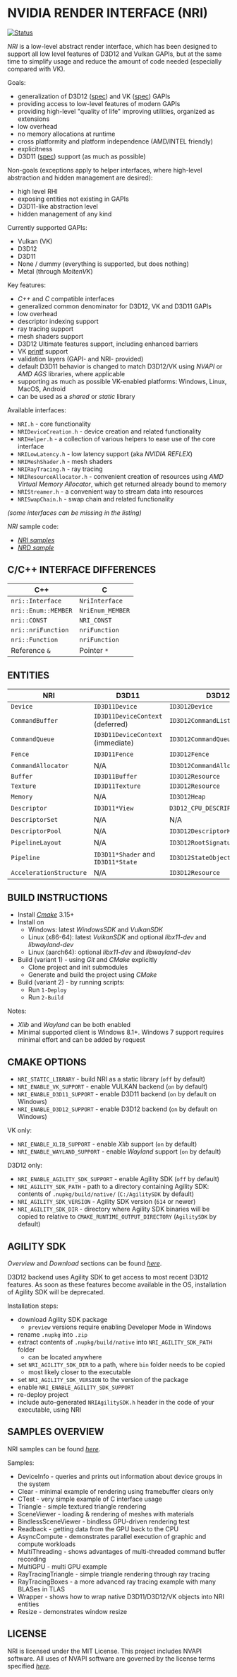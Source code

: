 # NVIDIA RENDER INTERFACE (NRI)

[![Status](https://github.com/NVIDIAGameWorks/NRI/actions/workflows/build.yml/badge.svg)](https://github.com/NVIDIAGameWorks/NRI/actions/workflows/build.yml)

*NRI* is a low-level abstract render interface, which has been designed to support all low level features of D3D12 and Vulkan GAPIs, but at the same time to simplify usage and reduce the amount of code needed (especially compared with VK).

Goals:
- generalization of D3D12 ([spec](https://microsoft.github.io/DirectX-Specs/)) and VK ([spec](https://registry.khronos.org/vulkan/specs/1.3-extensions/html/vkspec.html)) GAPIs
- providing access to low-level features of modern GAPIs
- providing high-level "quality of life" improving utilities, organized as extensions
- low overhead
- no memory allocations at runtime
- cross platformity and platform independence (AMD/INTEL friendly)
- explicitness
- D3D11 ([spec](https://microsoft.github.io/DirectX-Specs/d3d/archive/D3D11_3_FunctionalSpec.htm)) support (as much as possible)

Non-goals (exceptions apply to helper interfaces, where high-level abstraction and hidden management are desired):
- high level RHI
- exposing entities not existing in GAPIs
- D3D11-like abstraction level
- hidden management of any kind

Currently supported GAPIs:
- Vulkan (VK)
- D3D12
- D3D11
- None / dummy (everything is supported, but does nothing)
- Metal (through *MoltenVK*)

Key features:
 - *C++* and *C* compatible interfaces
 - generalized common denominator for D3D12, VK and D3D11 GAPIs
 - low overhead
 - descriptor indexing support
 - ray tracing support
 - mesh shaders support
 - D3D12 Ultimate features support, including enhanced barriers
 - VK [printf](https://github.com/KhronosGroup/Vulkan-ValidationLayers/blob/main/docs/debug_printf.md) support
 - validation layers (GAPI- and NRI- provided)
 - default D3D11 behavior is changed to match D3D12/VK using *NVAPI* or *AMD AGS* libraries, where applicable
 - supporting as much as possible VK-enabled platforms: Windows, Linux, MacOS, Android
 - can be used as a *shared* or *static* library

 Available interfaces:
 - `NRI.h` - core functionality
 - `NRIDeviceCreation.h` - device creation and related functionality
 - `NRIHelper.h` - a collection of various helpers to ease use of the core interface
 - `NRILowLatency.h` - low latency support (aka *NVIDIA REFLEX*)
 - `NRIMeshShader.h` - mesh shaders
 - `NRIRayTracing.h` - ray tracing
 - `NRIResourceAllocator.h` - convenient creation of resources using *AMD Virtual Memory Allocator*, which get returned already bound to memory
 - `NRIStreamer.h` - a convenient way to stream data into resources
 - `NRISwapChain.h` - swap chain and related functionality

 *(some interfaces can be missing in the listing)*

 *NRI* sample code:
 - [*NRI samples*](https://github.com/NVIDIAGameWorks/NRISamples)
 - [*NRD sample*](https://github.com/NVIDIAGameWorks/NRDSample)

## C/C++ INTERFACE DIFFERENCES

| C++                   | C                     |
|-----------------------|-----------------------|
| `nri::Interface`      | `NriInterface`        |
| `nri::Enum::MEMBER`   | `NriEnum_MEMBER`      |
| `nri::CONST`          | `NRI_CONST`           |
| `nri::nriFunction`    | `nriFunction`         |
| `nri::Function`       | `nriFunction`         |
| Reference `&`         | Pointer `*`           |

## ENTITIES

| NRI                     | D3D11                              | D3D12                         | VK                           |
|-------------------------|------------------------------------|-------------------------------|------------------------------|
| `Device`                | `ID3D11Device`                     | `ID3D12Device`                | `VkDevice`                   |
| `CommandBuffer`         | `ID3D11DeviceContext` (deferred)   | `ID3D12CommandList`           | `VkCommandBuffer`            |
| `CommandQueue`          | `ID3D11DeviceContext` (immediate)  | `ID3D12CommandQueue`          | `VkQueue`                    |
| `Fence`                 | `ID3D11Fence`                      | `ID3D12Fence`                 | `VkSemaphore` (timeline)     |
| `CommandAllocator`      | N/A                                | `ID3D12CommandAllocator`      | `VkCommandPool`              |
| `Buffer`                | `ID3D11Buffer`                     | `ID3D12Resource`              | `VkBuffer`                   |
| `Texture`               | `ID3D11Texture`                    | `ID3D12Resource`              | `VkImage`                    |
| `Memory`                | N/A                                | `ID3D12Heap`                  | `VkDeviceMemory`             |
| `Descriptor`            | `ID3D11*View`                      | `D3D12_CPU_DESCRIPTOR_HANDLE` | `Vk*View` or `VkSampler`     |
| `DescriptorSet`         | N/A                                | N/A                           | `VkDescriptorSet`            |
| `DescriptorPool`        | N/A                                | `ID3D12DescriptorHeap`        | `VkDescriptorPool`           |
| `PipelineLayout`        | N/A                                | `ID3D12RootSignature`         | `VkPipelineLayout`           |
| `Pipeline`              | `ID3D11*Shader` and `ID3D11*State` | `ID3D12StateObject`           | `VkPipeline`                 |
| `AccelerationStructure` | N/A                                | `ID3D12Resource`              | `VkAccelerationStructure`    |

## BUILD INSTRUCTIONS

- Install [*Cmake*](https://cmake.org/download/) 3.15+
- Install on
    - Windows: latest *WindowsSDK* and *VulkanSDK*
    - Linux (x86-64): latest *VulkanSDK* and optional *libx11-dev* and *libwayland-dev*
    - Linux (aarch64): optional *libx11-dev* and *libwayland-dev*
- Build (variant 1) - using *Git* and *CMake* explicitly
    - Clone project and init submodules
    - Generate and build the project using *CMake*
- Build (variant 2) - by running scripts:
    - Run `1-Deploy`
    - Run `2-Build`

Notes:
- *Xlib* and *Wayland* can be both enabled
- Minimal supported client is Windows 8.1+. Windows 7 support requires minimal effort and can be added by request

## CMAKE OPTIONS

- `NRI_STATIC_LIBRARY` - build NRI as a static library (`off` by default)
- `NRI_ENABLE_VK_SUPPORT` - enable VULKAN backend (`on` by default)
- `NRI_ENABLE_D3D11_SUPPORT` - enable D3D11 backend (`on` by default on Windows)
- `NRI_ENABLE_D3D12_SUPPORT` - enable D3D12 backend (`on` by default on Windows)

VK only:
- `NRI_ENABLE_XLIB_SUPPORT` - enable *Xlib* support (`on` by default)
- `NRI_ENABLE_WAYLAND_SUPPORT` - enable *Wayland* support (`on` by default)

D3D12 only:
- `NRI_ENABLE_AGILITY_SDK_SUPPORT` - enable Agility SDK (`off` by default)
- `NRI_AGILITY_SDK_PATH` - path to a directory containing Agility SDK: contents of `.nupkg/build/native/` (`C:/AgilitySDK` by default)
- `NRI_AGILITY_SDK_VERSION` - Agility SDK version (`614` or newer)
- `NRI_AGILITY_SDK_DIR` - directory where Agility SDK binaries will be copied to relative to `CMAKE_RUNTIME_OUTPUT_DIRECTORY` (`AgilitySDK` by default)

## AGILITY SDK

*Overview* and *Download* sections can be found [*here*](https://devblogs.microsoft.com/directx/directx12agility/).

D3D12 backend uses Agility SDK to get access to most recent D3D12 features. As soon as these features become available in the OS, installation of Agility SDK will be deprecated.

Installation steps:
- download Agility SDK package
    - `preview` versions require enabling Developer Mode in Windows
- rename `.nupkg` into `.zip`
- extract contents of `.nupkg/build/native` into `NRI_AGILITY_SDK_PATH` folder
    - can be located anywhere
- set `NRI_AGILITY_SDK_DIR` to a path, where `bin` folder needs to be copied
    - most likely closer to the executable
- set `NRI_AGILITY_SDK_VERSION` to the version of the package
- enable `NRI_ENABLE_AGILITY_SDK_SUPPORT`
- re-deploy project
- include auto-generated `NRIAgilitySDK.h` header in the code of your executable, using NRI

## SAMPLES OVERVIEW

NRI samples can be found [*here*](https://github.com/NVIDIAGameWorks/NRISamples).

Samples:
- DeviceInfo - queries and prints out information about device groups in the system
- Clear - minimal example of rendering using framebuffer clears only
- CTest - very simple example of C interface usage
- Triangle - simple textured triangle rendering
- SceneViewer - loading & rendering of meshes with materials
- BindlessSceneViewer - bindless GPU-driven rendering test
- Readback - getting data from the GPU back to the CPU
- AsyncCompute - demonstrates parallel execution of graphic and compute workloads
- MultiThreading - shows advantages of multi-threaded command buffer recording
- MultiGPU - multi GPU example
- RayTracingTriangle - simple triangle rendering through ray tracing
- RayTracingBoxes - a more advanced ray tracing example with many BLASes in TLAS
- Wrapper - shows how to wrap native D3D11/D3D12/VK objects into NRI entities
- Resize - demonstrates window resize

## LICENSE

NRI is licensed under the MIT License. This project includes NVAPI software. All uses of NVAPI software are governed by the license terms specified [*here*](https://github.com/NVIDIA/nvapi/blob/main/License.txt).
